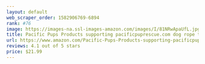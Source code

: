 ```yaml
---
layout: default 
﻿web_scraper_order: 1582906769-6894
rank: #76
image: https://images-na.ssl-images-amazon.com/images/I/81NRwApaUfL.jpg
title: Pacific Pups Products supporting pacificpuprescue.com dog rope toys for…
url: https://www.amazon.com/Pacific-Pups-Products-supporting-pacificpuprescue-com/dp/B071JMC5M4/ref=zg_mw_pet-supplies_76?_encoding=UTF8&psc=1&refRID=H5H5GKBRAGT498NV2G74
reviews: 4.1 out of 5 stars
price: $21.99 
---
```

